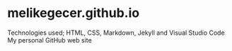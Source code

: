 # melikegecer.github.io
Technologies used; HTML, CSS, Markdown, Jekyll and Visual Studio Code
My personal GitHub web site
